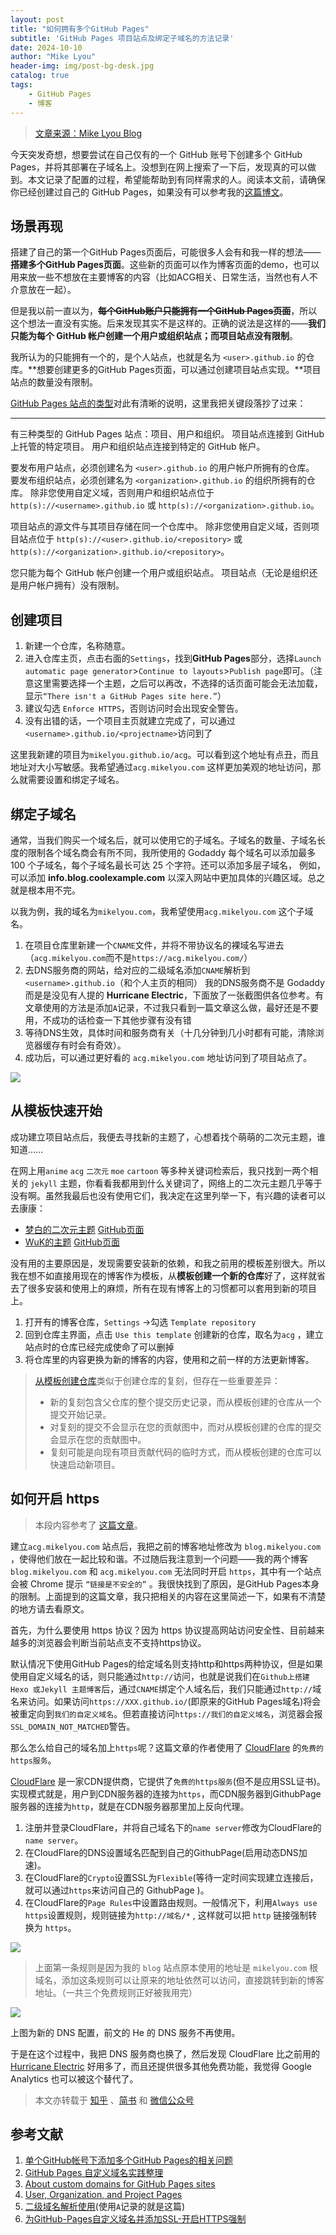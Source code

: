 ```yaml
---
layout: post
title: "如何拥有多个GitHub Pages"
subtitle: 'GitHub Pages 项目站点及绑定子域名的方法记录'
date: 2024-10-10
author: "Mike Lyou"
header-img: img/post-bg-desk.jpg
catalog: true
tags:
    - GitHub Pages
    - 博客
---
```

>[文章来源：Mike Lyou Blog](https://blog.mikelyou.com/2020/07/22/github-pages-project-sites/)

今天突发奇想，想要尝试在自己仅有的一个 GitHub 账号下创建多个 GitHub Pages，并将其部署在子域名上。没想到在网上搜索了一下后，发现真的可以做到。本文记录了配置的过程，希望能帮助到有同样需求的人。阅读本文前，请确保你已经创建过自己的 GitHub Pages，如果没有可以参考我的[这篇博文](https://blog.mikelyou.com/2019/12/27/hello-world/)。

## 场景再现

搭建了自己的第一个GitHub Pages页面后，可能很多人会有和我一样的想法——**搭建多个GitHub Pages页面**。这些新的页面可以作为博客页面的demo，也可以用来放一些不想放在主要博客的内容（比如ACG相关、日常生活，当然也有人不介意放在一起）。

但是我以前一直以为，~~**每个GitHub账户只能拥有一个GitHub Pages页面**~~，所以这个想法一直没有实施。后来发现其实不是这样的。正确的说法是这样的——**我们只能为每个 GitHub 帐户创建一个用户或组织站点；而项目站点没有限制**。

我所认为的只能拥有一个的，是个人站点，也就是名为 `<user>.github.io` 的仓库。**想要创建更多的GitHub Pages页面，可以通过创建项目站点实现。**项目站点的数量没有限制。

[GitHub Pages 站点的类型](https://docs.github.com/cn/github/working-with-github-pages/about-github-pages#)对此有清晰的说明，这里我把关键段落抄了过来：

***

有三种类型的 GitHub Pages 站点：项目、用户和组织。 项目站点连接到 GitHub 上托管的特定项目。 用户和组织站点连接到特定的 GitHub 帐户。

要发布用户站点，必须创建名为 `<user>.github.io` 的用户帐户所拥有的仓库。 要发布组织站点，必须创建名为 `<organization>.github.io` 的组织所拥有的仓库。 除非您使用自定义域，否则用户和组织站点位于 `http(s)://<username>.github.io` 或 `http(s)://<organization>.github.io`。

项目站点的源文件与其项目存储在同一个仓库中。 除非您使用自定义域，否则项目站点位于 `http(s)://<user>.github.io/<repository>` 或 `http(s)://<organization>.github.io/<repository>`。

您只能为每个 GitHub 帐户创建一个用户或组织站点。 项目站点（无论是组织还是用户帐户拥有）没有限制。


## 创建项目

1. 新建一个仓库，名称随意。
2. 进入仓库主页，点击右面的`Settings`，找到**GitHub Pages**部分，选择`Launch automatic page generator`\>`Continue to layouts`\>`Publish page`即可。（注意这里需要选择一个主题，之后可以再改，不选择的话页面可能会无法加载，显示`“There isn't a GitHub Pages site here.”`）
3. 建议勾选 `Enforce HTTPS`，否则访问时会出现安全警告。
4. 没有出错的话，一个项目主页就建立完成了，可以通过`<username>.github.io/<projectname>`访问到了

这里我新建的项目为`mikelyou.github.io/acg`。可以看到这个地址有点丑，而且地址对大小写敏感。我希望通过`acg.mikelyou.com` 这样更加美观的地址访问，那么就需要设置和绑定子域名。

## 绑定子域名

通常，当我们购买一个域名后，就可以使用它的子域名。子域名的数量、子域名长度的限制各个域名商会有所不同，我所使用的 Godaddy 每个域名可以添加最多 100 个子域名，每个子域名最长可达 25 个字符。还可以添加多层子域名， 例如，可以添加 **info.blog.coolexample.com** 以深入网站中更加具体的兴趣区域。总之就是根本用不完。

以我为例，我的域名为`mikelyou.com`，我希望使用`acg.mikelyou.com` 这个子域名。

1.  在项目仓库里新建一个`CNAME`文件，并将不带协议名的裸域名写进去（`acg.mikelyou.com`而不是`https://acg.mikelyou.com/`）
2.  去DNS服务商的网站，给对应的二级域名添加`CNAME`解析到`<username>.github.io`（和个人主页的相同）
    我的DNS服务商不是 Godaddy 而是是没见有人提的 **Hurricane Electric**，下面放了一张截图供各位参考。有文章使用的方法是添加`A`记录，不过我只看到一篇文章这么做，最好还是不要用，不成功的话检查一下其他步骤有没有错
3.  等待DNS生效，具体时间和服务商有关（十几分钟到几小时都有可能，清除浏览器缓存有时会有奇效）。
4.  成功后，可以通过更好看的 `acg.mikelyou.com` 地址访问到了项目站点了。

![](https://raw.githubusercontent.com/mikelyou/image-public/master/DNS-he-project-github-pages.png)

## 从模板快速开始

成功建立项目站点后，我便去寻找新的主题了，心想着找个萌萌的二次元主题，谁知道......

在网上用`anime` `acg` `二次元` `moe` `cartoon` 等多种关键词检索后，我只找到一两个相关的 `jekyll` 主题，你看看我都用到什么关键词了，网络上的二次元主题几乎等于没有啊。虽然我最后也没有使用它们，我决定在这里列举一下，有兴趣的读者可以去康康：

- [梦白的二次元主题](http://www.whiteg.cn/)  [GitHub页面](https://github.com/moewhite19/about)
- [WuK的主题](https://wu-kan.cn)  [GitHub页面](https://github.com/wu-kan/jekyll-theme-WuK)

没有用的主要原因是，发现需要安装新的依赖，和我之前用的模板差别很大。所以我在想不如直接用现在的博客作为模板，从**模板创建一个新的仓库**好了，这样就省去了很多安装和使用上的麻烦，所有在现有博客上的习惯都可以套用到新的项目上。

1. 打开有的博客仓库，`Settings` &rarr;勾选 `Template repository`
2. 回到仓库主界面，点击 `Use this template` 创建新的仓库，取名为`acg` ，建立站点时的仓库已经完成使命了可以删掉
3. 将仓库里的内容更换为新的博客的内容，使用和之前一样的方法更新博客。

>[从模板创建仓库](https://docs.github.com/cn/github/creating-cloning-and-archiving-repositories/creating-a-repository-from-a-template)类似于创建仓库的复刻，但存在一些重要差异：
>
>- 新的复刻包含父仓库的整个提交历史记录，而从模板创建的仓库从一个提交开始记录。
>- 对复刻的提交不会显示在您的贡献图中，而对从模板创建的仓库的提交会显示在您的贡献图中。
>- 复刻可能是向现有项目贡献代码的临时方式，而从模板创建的仓库可以快速启动新项目。


## 如何开启 https

> 本段内容参考了 [这篇文章](https://tzhou2018.github.io/2018/04/为GitHub-Pages自定义域名并添加SSL-开启HTTPS强制/)。

建立`acg.mikelyou.com` 站点后，我把之前的博客地址修改为 `blog.mikelyou.com` ，使得他们放在一起比较和谐。不过随后我注意到一个问题——我的两个博客 `blog.mikelyou.com` 和 `acg.mikelyou.com` 无法同时开启 `https`，其中有一个站点会被 Chrome 提示 `“链接是不安全的”` 。我很快找到了原因，是GitHub Pages本身的限制。上面提到的这篇文章，我只把相关的内容在这里简述一下，如果有不清楚的地方请去看原文。

首先，为什么要使用 https 协议？因为 https 协议提高网站访问安全性、目前越来越多的浏览器会判断当前站点支不支持https协议。

默认情况下使用GitHub Pages的给定域名则支持http和https两种协议，但是如果使用自定义域名的话，则只能通过`http://`访问，也就是说我们在`Github上搭建 Hexo 或Jekyll 主题博客`后，通过`CNAME`绑定个人域名后，我们只能通过`http://`域名来访问。如果访问`https://XXX.github.io/`(即原来的GitHub Pages域名)将会被重定向到`我们的自定义域名`。但若直接访问`https://我们的自定义域名`，浏览器会报`SSL_DOMAIN_NOT_MATCHED`警告。

那么怎么给自己的域名加上`https`呢？这篇文章的作者使用了 [CloudFlare](https://www.cloudflare.com/) 的`免费的https服务`。

[CloudFlare](https://www.cloudflare.com/) 是一家CDN提供商，它提供了`免费的https服务`(但不是应用SSL证书)。实现模式就是，用户到CDN服务器的连接为`https`，而CDN服务器到GithubPage服务器的连接为`http`，就是在CDN服务器那里加上反向代理。

1. 注册并登录CloudFlare，并将自己域名下的`name server`修改为CloudFlare的`name server`。
2. 在CloudFlare的DNS设置域名匹配到自己的GithubPage(启用动态DNS加速)。
3. 在CloudFlare的`Crypto`设置SSL为`Flexible`(等待一定时间实现建立连接后，就可以通过`https`来访问自己的 GithubPage )。
4. 在CloudFlare的`Page Rules`中设置路由规则。一般情况下，利用`Always use https`设置规则，规则链接为`http://域名/*` , 这样就可以把 `http` 链接强制转换为 `https`。

![](https://raw.githubusercontent.com/mikelyou/image-public/master/cloudflare-page-rules.png)

> 上面第一条规则是因为我的 `blog` 站点原本使用的地址是 `mikelyou.com` 根域名，添加这条规则可以让原来的地址依然可以访问，直接跳转到新的博客地址。（一共三个免费规则正好被我用完）

![](https://raw.githubusercontent.com/mikelyou/image-public/master/cloudflare-dns.png)

上图为新的 DNS 配置，前文的 He 的 DNS 服务不再使用。

于是在这个过程中，我把 DNS 服务商也换了，然后发现 CloudFlare 比之前用的 [Hurricane Electric](https://dns.he.net/) 好用多了，而且还提供很多其他免费功能，我觉得 Google Analytics 也可以被这个替代了。

> 本文亦转载于 [知乎](https://zhuanlan.zhihu.com/p/183977963) 、[简书](https://www.jianshu.com/p/556e9b661064) 和 [微信公众号](https://mp.weixin.qq.com/s?__biz=MzAxMjgzMjUzMg==&mid=2652035251&idx=1&sn=fd4da473279fbb15fde61a5bd04207b7&chksm=804da2c8b73a2bded670e8e93fef0204f7a750ce22959d45f4d78f0f7da6a66b17fbf768da17&scene=126&sessionid=1597417045&key=afadcd447ba5fcc05abc2e99eaf8f59210ce306f36c44994f81af96f783603161c969d4a38e178af3a5e863adb8aefa37c5dfda0c3c8f9a86ea6b29f76a3c2ef7cc3c1d5bc6b1f7665cd4367540a9e557f3611fd10d1f01434aa23455dafb8b03183b99864eabec7f9c50cb07326ab82187524d1d59d7bcc580b8ddc9e2348e8&ascene=1&uin=MTU1MTU4MzkzNw%3D%3D)



## 参考文献 

1. [单个GitHub帐号下添加多个GitHub Pages的相关问题](https://segmentfault.com/a/1190000003946969)
2. [GitHub Pages 自定义域名实践整理](https://segmentfault.com/a/1190000018038675)
3. [About custom domains for GitHub Pages sites](https://help.github.com/articles/about-custom-domains-for-github-pages-sites/)
4. [User, Organization, and Project Pages](https://help.github.com/articles/user-organization-and-project-pages/)
5. [二级域名解析使用](https://blog.csdn.net/LD0807/article/details/54356876)(使用`A`记录的就是这篇)
6. [为GitHub-Pages自定义域名并添加SSL-开启HTTPS强制](https://tzhou2018.github.io/2018/04/为GitHub-Pages自定义域名并添加SSL-开启HTTPS强制/)

